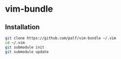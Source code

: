 # vim-bundle

## Installation

```sh
git clone https://github.com/palf/vim-bundle ~/.vim
cd ~/.vim
git submodule init
git submodule update
```
